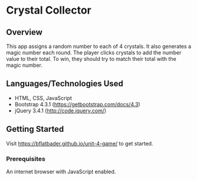 # Crystal Collector

## Overview
This app assigns a random number to each of 4 crystals. It also generates a magic number each round. The player clicks crystals to add the number value to their total. To win, they should try to match their total with the magic number.

## Languages/Technologies Used
- HTML, CSS, JavaScript
- Bootstrap 4.3.1 (https://getbootstrap.com/docs/4.3)
- jQuery 3.4.1 (http://code.jquery.com/)

## Getting Started
Visit https://bflatbader.github.io/unit-4-game/ to get started.

### Prerequisites
An internet browser with JavaScript enabled.